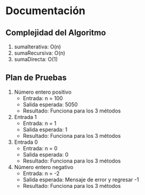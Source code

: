# Documentación 

## Complejidad del Algoritmo
1. sumaIterativa: O(n)
2. sumaRecursiva: O(n)
3. sumaDirecta: O(1)

## Plan de Pruebas
1. Número entero positivo
   - Entrada: n = 100
   - Salida esperada: 5050
   - Resultado: Funciona para los 3 métodos
2. Entrada 1
   - Entrada: n = 1
   - Salida esperada: 1
   - Resultado: Funciona para los 3 métodos
3. Entrada 0
   - Entrada: n = 0
   - Salida esperada: 0
   - Resultado: Funciona para los 3 métodos
4. Número entero negativo 
   - Entrada: n = -2
   - Salida esperada: Mensaje de error y regresar -1 
   - Resultado: Funciona para los 3 métodos
